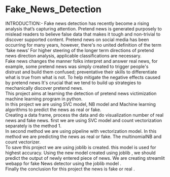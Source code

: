 # Fake_News_Detection

INTRODUCTION:-
Fake news detection has recently become a rising analysis that’s capturing attention. Pretend news is generated purposely to mislead readers to believe false data that makes it tough and non-trivial to discover supported content. Pretend news on social media has been occurring for many years, however, there's no united definition of the term ‘fake news’ For higher steering of the longer term directions of pretend news direction analysis, applicable classifications are necessary.<br/>
Fake news changes the manner folks interpret and answer real news, for example, some pretend news was simply created to trigger people's distrust and build them confused; preventative their skills to differentiate what is true from what is not. To help mitigate the negative effects caused by pretend news It's crucial that we tend to build up strategies to mechanically discover pretend news.<br/>
This project aims at learning the detection of pretend news victimization machine learning program in python.<br/>
In this project we are using SVC model, NB model and Machine learning algorithms to predict the news as real or fake.<br/>
Creating a data frame, process the data and do visualization number of real news and fake news. first we are using SVC model and count vectorization separately is the method 1.<br/>
In second method we are using pipeline with vectorization model. In this method we are predicting the news as real or fake. The multinomialNB and count vectorizer.<br/>
To save this project we are using joblib is created. this model is used for highest accuracy. Using the new model created using joblib , we should predict the output of newly entered piece of news. We are creating streamlit   webapp for fake News detector using the joblib model .<br/>
Finally the conclusion for this project the news is fake or real .<br/>
